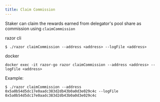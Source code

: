 ```yaml
---
title: Claim Commission
---
```


Staker can claim the rewards earned from delegator's pool share as commission using `claimCommission`

razor cli

```
$ ./razor claimCommission --address <address> --logFile <address>
```

docker

```
docker exec -it razor-go razor claimCommission --address <address> --logFile <address>
```

Example:

```
$ ./razor claimCommission --address 0x5a0b54d5dc17e0aadc383d2db43b0a0d3e029c4c --logFile 0x5a0b54d5dc17e0aadc383d2db43b0a0d3e029c4c
```
